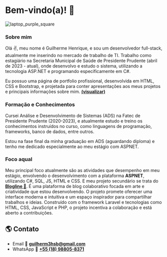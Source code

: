 # Bem-vindo(a)! :wave:

<!-- ─── CARD ────────────────────────────── -->
![laptop_purple_square](https://github.com/guilherm-hsbe/guilherm-hsbe/assets/99516132/c6ea7543-1419-4498-b58c-0fd877cee8a2)

### Sobre mim
Olá :v:, meu nome é Guilherme Henrique, e sou um desenvolvedor full-stack, atualmente me inserindo no mercado de trabalho de TI. Trabalho como estagiário na Secretaria Municipal de Saúde de Presidente Prudente (abril de 2023 - atual), onde desenvolvo e estudo o sistema, utilizando a tecnologia ASP.NET e programando especificamente em C#. 

Eu possuo uma página de portfolio profissional, desenvolvida em HTML, CSS e Bootstrap, e projetada para conter apresentações aos meus projetos e principais informações sobre mim. **[(visualizar)](https://guilherm-hsbe.github.io/Portfolio/)**

### Formação e Conhecimentos
Cursei Análise e Desenvolvimento de Sistemas (ADS) na Fatec de Presidente Prudente (2020-2023), e atualmente estudo e treino os conhecimentos instruídos no curso, como linguagens de programação, frameworks, banco de dados, entre outros.

Estou na fase final da minha graduação em ADS (aguardando diploma) e tenho me dedicado especialmente ao meu estágio com ASPNET.

### Foco aqual
Meu principal foco atualmente são as atividades que desempenho em meu estágio, envolvendo o desenvolvimento com a plataforma **ASPNET**, utilizando C#, SQL, JS, HTML e CSS.
E meu projeto secundário se trata do **[Blogline :leaves:](https://github.com/guilherm-hsbe/Blogline)**. É uma plataforma de blog colaborativo focada em arte e criatividade que estou desenvolvendo. O projeto promete oferecer uma interface moderna e intuitiva e um espaço inspirador para compartilhar trabalhos e ideias. Construído com o framework Laravel e tecnologias como HTML, CSS, JavaScript e PHP, o projeto incentiva a colaboração e está aberto a contribuições.

<!-- ─── CONTATO ────────────────────────────── -->
## :earth_americas: Contato
- Email :email: **[guilherm3hsb@gmail.com](mailto:guilherm3hsb@gmail.com)**
- WhatsApp :calling: **[+55 (18) 98805-8371](https://wa.me/5518988058371)**
